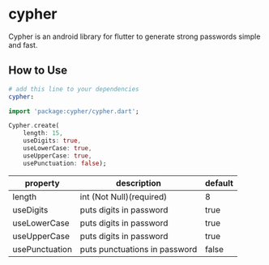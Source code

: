 # cypher

Cypher is an android library for flutter to generate strong passwords simple and fast.

## How to Use

```yaml
# add this line to your dependencies
cypher:
```

```dart
import 'package:cypher/cypher.dart';
```

```dart
Cypher.create(
    length: 15,
    useDigits: true,
    useLowerCase: true,
    useUpperCase: true,
    usePunctuation: false);
```

| property        | description                                                        | default    |
| --------------- | ------------------------------------------------------------------ |------------|
| length          | int (Not Null)(required)                                           |8           |
| useDigits       | puts digits in password                                            |true        |
| useLowerCase    | puts digits in password                                            |true        |
| useUpperCase    | puts digits in password                                            |true        |
| usePunctuation  | puts punctuations in password                                      |false       |

